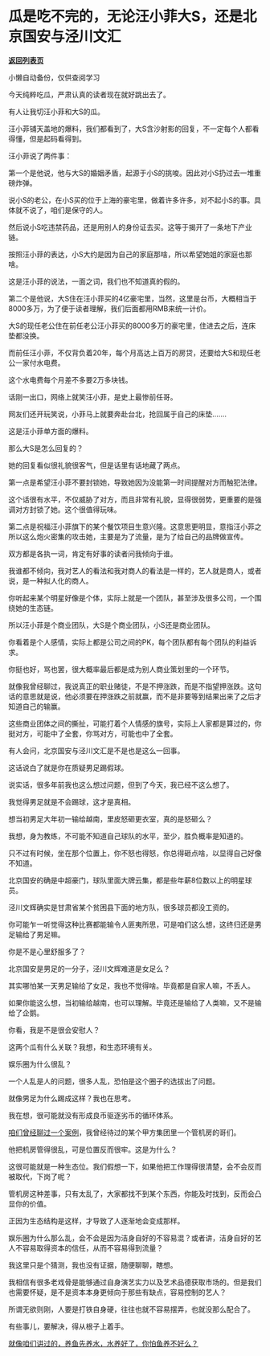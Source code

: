 # 瓜是吃不完的，无论汪小菲大S，还是北京国安与泾川文汇

[**返回列表页**](/gzh/记忆承载3)

小懒自动备份，仅供查阅学习

今天纯粹吃瓜，严肃认真的读者现在就好跳出去了。  

有人让我切汪小菲和大S的瓜。  

汪小菲铺天盖地的爆料，我们都看到了，大S含沙射影的回复，不一定每个人都看得懂，但是起码看得到。  

汪小菲说了两件事：  

第一个是他说，他与大S的婚姻矛盾，起源于小S的挑唆。因此对小S扔过去一堆重磅炸弹。

说小S的老公，在小S买的位于上海的豪宅里，做着许多许多，对不起小S的事。具体就不说了，咱们是保守的人。  

然后说小S吃违禁药品，还是用别人的身份证去买。这等于揭开了一条地下产业链。  

按照汪小菲的表达，小S大约是因为自己的家庭那啥，所以希望她姐的家庭也那啥。

这是汪小菲的说法，一面之词，我们也不知道真的假的。

第二个是他说，大S住在汪小菲买的4亿豪宅里，当然，这里是台币，大概相当于8000多万，为了便于读者理解，我们后面都用RMB来统一计价。

大S的现任老公住在前任老公汪小菲买的8000多万的豪宅里，住进去之后，连床垫都没换。  

而前任汪小菲，不仅背负着20年，每个月高达上百万的房贷，还要给大S和现任老公一家付水电费。  

这个水电费每个月差不多要2万多块钱。  

话刚一出口，网络上就笑汪小菲，是史上最惨前任哥。  

网友们还开玩笑说，小菲马上就要奔赴台北，抢回属于自己的床垫.......

这是汪小菲单方面的爆料。  

那么大S是怎么回复的？

她的回复看似很礼貌很客气，但是话里有话地藏了两点。

第一点是希望汪小菲不要封锁她，导致她因为没能第一时间提醒对方而触犯法律。  

这个话很有水平，不仅威胁了对方，而且非常有礼貌，显得很弱势，更重要的是强调对方封锁了她。这个很值得玩味。  

第二点是祝福汪小菲旗下的某个餐饮项目生意兴隆。这意思更明显，意指汪小菲之所以这么炮火密集的攻击她，主要是为了流量，是为了给自己的品牌做宣传。

双方都是各执一词，肯定有好事的读者问我倾向于谁。  

我谁都不倾向，我对艺人的看法和我对商人的看法是一样的，艺人就是商人，或者说，是一种拟人化的商人。

你听起来某个明星好像是个体，实际上就是一个团队，甚至涉及很多公司，一个围绕她的生态链。  

所以汪小菲是个商业团队，大S是个商业团队，小S还是商业团队。  

你看着是个人感情，实际上都是公司之间的PK，每个团队都有每个团队的利益诉求。  

你挺也好，骂也罢，很大概率最后都是成为别人商业策划里的一个环节。

就像我曾经聊过，我说真正的职业赌徒，不是不押涨跌，而是不指望押涨跌。这句话的意思就是说，他必须要在押涨跌之前就赢，而不是非要等到结果出来了之后才知道自己的输赢。

这些商业团体之间的撕扯，可能打着个人情感的旗号，实际上人家都是算过的，你挺对方，可能中了全套，你骂对方，可能也中了全套。  

有人会问，北京国安与泾川文汇是不是也是这么一回事。  

这话说白了就是你在质疑男足踢假球。  

说实话，很多年前我也这么想过问题，但到了今天，我已经不这么想了。  

我觉得男足就是不会踢球，这才是真相。  

想当初男足大年初一输给越南，里皮怒砸更衣室，真的是怒砸么？  

我想，身为教练，不可能不知道自己球队的水平，至少，胜负概率是知道的。  

只不过有时候，坐在那个位置上，你不怒也得怒，你总得砸点啥，以显得自己好像不知道。  

北京国安的确是中超豪门，球队里面大牌云集，都是些年薪8位数以上的明星球员。  

泾川文辉确实是甘肃省某个贫困县下面的地方队，很多球员都没工资的。

你可能乍一听觉得这种比赛都能输令人匪夷所思，可是咱们这么想，这终归还是男足输给了男足嘛。  

你是不是心里舒服多了？  

北京国安是男足的一分子，泾川文辉难道是女足么？

其实哪怕某一天男足输给了女足，我也不觉得啥。毕竟都是自家人嘛，不丢人。

如果你能这么想，当初输给越南，也可以理解。毕竟还是输给了人类嘛，又不是输给了企鹅。

你看，我是不是很会安慰人？

这两个瓜有什么关联？我想，和生态环境有关。  

娱乐圈为什么很乱？  

一个人乱是人的问题，很多人乱，恐怕是这个圈子的选拔出了问题。

就像男足为什么踢成这样？我也在思考。  

我在想，很可能就没有形成良币驱逐劣币的循环体系。  

[咱们曾经聊过一个案例](https://mp.weixin.qq.com/s?__biz=MzU0MjYwNDU2Mw==&mid=2247508653&idx=2&sn=b74a3c145705ca97ba8dbf5289234de1&chksm=fb1aced1cc6d47c71f6dcbeca382d9b80eb100969777fdf2a34ef66b433187dd07266a5cab76&token=2103560876&lang=zh_CN&scene=21#wechat_redirect)，我曾经待过的某个甲方集团里一个管机房的哥们。  

他把机房管得很乱，可是位置反而很牢。这是为什么？

这很可能就是一种生态位。我们假想一下，如果他把工作理得很清楚，会不会反而被取代，下岗了呢？  

管机房这种差事，只有太乱了，大家都找不到某个东西，你能及时找到，反而会凸显你的价值。

正因为生态结构是这样，才导致了人逐渐地会变成那样。

娱乐圈为什么那么乱，会不会是因为洁身自好的不容易混？或者讲，洁身自好的艺人不容易取得资本的信任，从而不容易得到流量？  

我这里只是个猜测，我也没有证据，随便聊聊，瞎想。  

我相信有很多老戏骨是能够通过自身演艺实力以及艺术品德获取市场的。但是我们也需要怀疑，是不是资本本身更倾向于那些有缺点，容易控制的艺人？  

所谓无欲则刚，人要是打铁自身硬，往往也就不容易摆弄，也就没那么配合了。

有些事儿，要解决，得从根子上着手。  

[就像咱们讲过的，养鱼先养水，水养好了，你怕鱼养不好么？](http://mp.weixin.qq.com/s?__biz=MzU3NDc5Nzc0NQ==&mid=2247520992&idx=1&sn=6d988ad45c1d9139c87dee37b764fade&chksm=fd2e303eca59b92871f624bf9a21b208d726d029e63ae6fed25859947fcab139e8d6c50d415c&scene=21#wechat_redirect)


